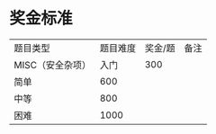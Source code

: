 # 奖金标准
|     |     |     |     |
| --- | --- | --- | --- |
| 题目类型 | 题目难度 | 奖金/题 | 备注  |
| MISC（安全杂项） | 入门  | 300 |     |
| 简单  | 600 |     |
| 中等  | 800 |     |
| 困难  | 1000 |     |